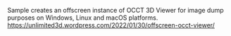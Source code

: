 Sample creates an offscreen instance of OCCT 3D Viewer for image dump purposes on Windows, Linux and macOS platforms.<br>
https://unlimited3d.wordpress.com/2022/01/30/offscreen-occt-viewer/

